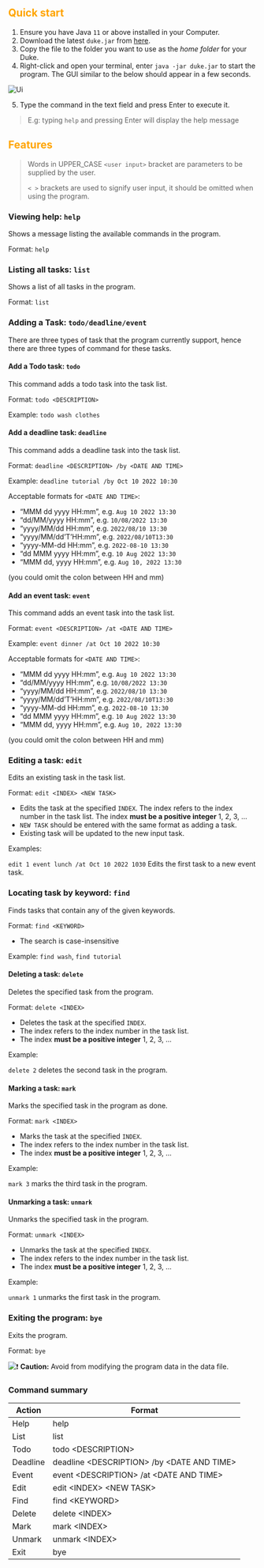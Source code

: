 
<h2><span style="color:orange">Quick start</span></h2>

1. Ensure you have Java `11` or above installed in your Computer.
2. Download the latest `duke.jar` from [here](https://github.com/wweqg/ip/releases/tag/A-Release).
3. Copy the file to the folder you want to use as the *home folder* for your Duke.
4. Right-click and open your terminal, enter `java -jar duke.jar` to start the program. The GUI similar to the below should appear in a few seconds.

![Ui](https://wweqg.github.io/ip/Ui.png)

5. Type the command in the text field and press Enter to execute it.

> E.g: typing `help` and pressing Enter will display the help message



<h2><span style="color:orange">Features</span></h2>

> Words in UPPER_CASE `<user input>` bracket are parameters to be supplied by the user.
>
> `< >` brackets are used to signify user input, it should be omitted when using the program.  

### Viewing help: `help`

Shows a message listing the available commands in the program.

Format: `help`



### Listing all tasks: `list`

Shows a list of all tasks in the program.

Format: `list`



### Adding a Task: `todo/deadline/event`

There are three types of task that the program currently support, hence there are three types of command for these tasks.

#### Add a Todo task: `todo`

This command adds a todo task into the task list.

Format: `todo <DESCRIPTION>`

Example: `todo wash clothes`

#### Add a deadline task: `deadline`

This command adds a deadline task into the task list.

Format: `deadline <DESCRIPTION> /by <DATE AND TIME>`

Example: `deadline tutorial /by Oct 10 2022 10:30`

Acceptable formats for `<DATE AND TIME>`:

- “MMM dd yyyy HH:mm”, e.g. `Aug 10 2022 13:30`
- “dd/MM/yyyy HH:mm”, e.g. `10/08/2022 13:30`
- “yyyy/MM/dd HH:mm”, e.g. `2022/08/10 13:30`
- “yyyy/MM/dd’T’HH:mm”, e.g. `2022/08/10T13:30`
- “yyyy-MM-dd HH:mm”, e.g. `2022-08-10 13:30`
- “dd MMM yyyy HH:mm”, e.g. `10 Aug 2022 13:30`
- “MMM dd, yyyy HH:mm”, e.g. `Aug 10, 2022 13:30`

(you could omit the colon between HH and mm)

#### Add an event task: `event`

This command adds an event task into the task list.

Format: `event <DESCRIPTION> /at <DATE AND TIME>`

Example: `event dinner /at Oct 10 2022 10:30`

Acceptable formats for `<DATE AND TIME>`:

- “MMM dd yyyy HH:mm”, e.g. `Aug 10 2022 13:30`
- “dd/MM/yyyy HH:mm”, e.g. `10/08/2022 13:30`
- “yyyy/MM/dd HH:mm”, e.g. `2022/08/10 13:30`
- “yyyy/MM/dd’T’HH:mm”, e.g. `2022/08/10T13:30`
- “yyyy-MM-dd HH:mm”, e.g. `2022-08-10 13:30`
- “dd MMM yyyy HH:mm”, e.g. `10 Aug 2022 13:30`
- “MMM dd, yyyy HH:mm”, e.g. `Aug 10, 2022 13:30`

(you could omit the colon between HH and mm)



### Editing a task: `edit`

Edits an existing task in the task list.

Format: `edit <INDEX> <NEW TASK>`

+ Edits the task at the specified `INDEX`. The index refers to the index number in the task list. The index **must be a positive integer** 1, 2, 3, ...
+ `NEW TASK` should be entered with the same format as adding a task.
+ Existing task will be updated to the new input task.

Examples:

`edit 1 event lunch /at Oct 10 2022 1030` Edits the first task to a new event task.



### Locating task by keyword: `find`

Finds tasks that contain any of the given keywords.

Format: `find <KEYWORD>`

+ The search is case-insensitive

Example: `find wash`, `find tutorial`



#### Deleting a task: `delete`

Deletes the specified task from the program.

Format: `delete <INDEX>`

+ Deletes the task at the specified `INDEX`.
+ The index refers to the index number in the task list. 
+  The index **must be a positive integer** 1, 2, 3, ...

Example:

`delete 2` deletes the second task in the program.



#### Marking a task: `mark`

Marks the specified task in the program as done.

Format: `mark <INDEX>`

+ Marks the task at the specified `INDEX`.
+ The index refers to the index number in the task list. 
+  The index **must be a positive integer** 1, 2, 3, ...

Example:

`mark 3` marks the third task in the program.



#### Unmarking a task: `unmark`

Unmarks the specified task in the program.

Format: `unmark <INDEX>`

+ Unmarks the task at the specified `INDEX`.
+ The index refers to the index number in the task list. 
+  The index **must be a positive integer** 1, 2, 3, ...

Example:

`unmark 1` unmarks the first task in the program.



### Exiting the program: `bye`

Exits the program.

Format: `bye`



![:exclamation:](https://github.githubassets.com/images/icons/emoji/unicode/2757.png) **Caution:** Avoid from modifying the program data in the data file.



### Command summary

| Action   | Format                                     |
| -------- | ------------------------------------------ |
| Help     | help                                       |
| List     | list                                       |
| Todo     | todo \<DESCRIPTION\>                         |
| Deadline | deadline \<DESCRIPTION\> /by \<DATE AND TIME\> |
| Event    | event \<DESCRIPTION\> /at \<DATE AND TIME\>    |
| Edit     | edit \<INDEX\> \<NEW TASK\>                    |
| Find     | find \<KEYWORD\>                             |
| Delete   | delete \<INDEX\>                             |
| Mark     | mark \<INDEX\>                               |
| Unmark   | unmark \<INDEX\>                             |
| Exit     | bye                                        |

